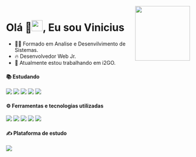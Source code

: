  <img align="right" height="150em" src="https://user-images.githubusercontent.com/123607826/232349207-bf76604f-0f8f-4cc9-b3f9-e66c7eaf6a19.png"/>
<h1 align="left">Olá 👋<img src="https://raw.githubusercontent.com/kaueMarques/kaueMarques/master/hi.gif" height="30px">, Eu sou Vinicius</h1>
<!--Sobre mim-->     

- 👨‍💻 Formado em Analise e Desenvilvimento de Sistemas.
- 🔥 Desenvolvedor Web Jr.
- 🔭 Atualmente estou trabalhando em i2GO.


#### 📚 Estudando
<div>
<img src="https://img.shields.io/badge/html5-%23E34F26.svg?&style=for-the-badge&logo=html5&logoColor=white" />
<img src="https://img.shields.io/badge/css3-%231572B6.svg?&style=for-the-badge&logo=css3&logoColor=white" />
<img src="https://img.shields.io/badge/javascript-%23F7DF1E.svg?&style=for-the-badge&logo=javascript&logoColor=black" />
<img src="https://img.shields.io/badge/bootstrap-%237952B3.svg?&style=for-the-badge&logo=bootstrap&logoColor=white" />
<img src="https://img.shields.io/badge/php-%23777BB4.svg?&style=for-the-badge&logo=php&logoColor=white" />
</div>

#### ⚙️ Ferramentas e tecnologias utilizadas
<div>
<img src="https://img.shields.io/badge/filezilla-%23BF0000.svg?&style=for-the-badge&logo=filezilla&logoColor=white">
 <img src="https://img.shields.io/badge/xampp-%23FB7A24.svg?&style=for-the-badge&logo=xampp&logoColor=white">
 <img src="https://img.shields.io/badge/github-%23181717.svg?&style=for-the-badge&logo=github&logoColor=white">
 <img src="https://img.shields.io/badge/mysql-%234479A1.svg?&style=for-the-badge&logo=mysql&logoColor=white">
 <img src="https://img.shields.io/badge/trello-%230079BF.svg?&style=for-the-badge&logo=trello&logoColor=white">
</div>     

 #### ✍️ Plataforma de estudo
 <div>
 	<img src="https://img.shields.io/badge/udemy-%23EC5252.svg?&style=for-the-badge&logo=udemy&logoColor=white">
 </div>
 <br>


          
          
          
          
            
<!--
##🛠&nbsp; Tecnologias e Ferramentas
![JavaScript](https://img.shields.io/badge/-JavaScript-05122A?style=flat&logo=javascript)&nbsp;
![HTML](https://img.shields.io/badge/-HTML-05122A?style=flat&logo=HTML5)&nbsp;
![CSS](https://img.shields.io/badge/-CSS-05122A?style=flat&logo=CSS3&logoColor=1572B6)&nbsp;
![Git](https://img.shields.io/badge/-Git-05122A?style=flat&logo=git)&nbsp;
![GitHub](https://img.shields.io/badge/-GitHub-05122A?style=flat&logo=github)&nbsp;
![Visual Studio Code](https://img.shields.io/badge/-Visual%20Studio%20Code-05122A?style=flat&logo=visual-studio-code&logoColor=007ACC)&nbsp;
-->
